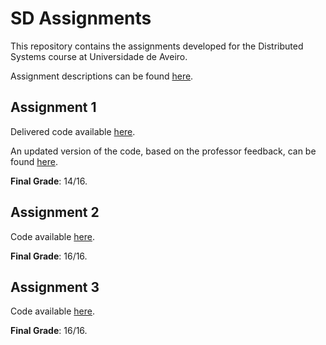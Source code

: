 # SD Assignments
This repository contains the assignments developed for the Distributed Systems course at Universidade de Aveiro.

Assignment descriptions can be found [here](https://github.com/diogopjesus/sd-assignments/tree/main/archive).

## Assignment 1
Delivered code available [here](https://github.com/diogopjesus/sd-assignments/releases/tag/first-assignment).

An updated version of the code, based on the professor feedback, can be found [here](https://github.com/diogopjesus/sd-assignments/releases/tag/first-assignment-update).

**Final Grade**: 14/16.

## Assignment 2
Code available [here](https://github.com/diogopjesus/sd-assignments/releases/tag/second-assignment).

**Final Grade**: 16/16.

## Assignment 3
Code available [here](https://github.com/diogopjesus/sd-assignments/releases/tag/third-assignment).

**Final Grade**: 16/16.
